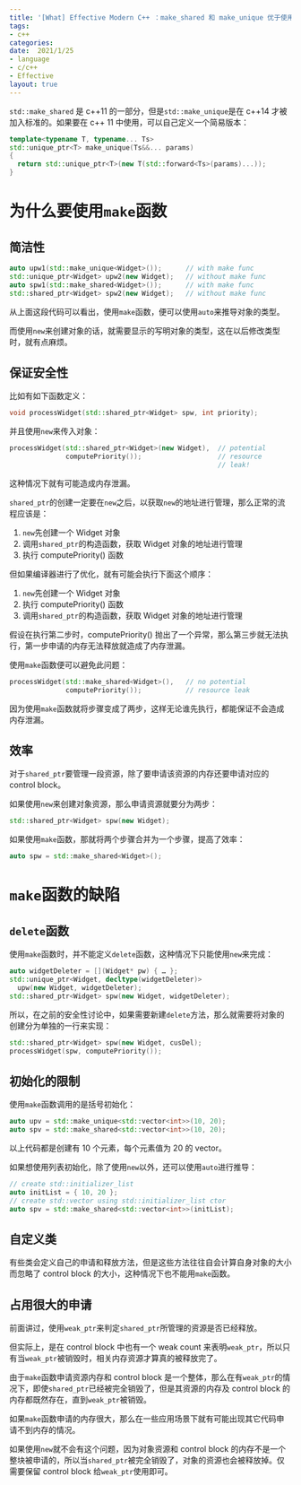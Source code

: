 ```yaml
---
title: '[What] Effective Modern C++ ：make_shared 和 make_unique 优于使用 new'
tags: 
- c++
categories: 
date:  2021/1/25
- language
- c/c++
- Effective
layout: true
---
```

`std::make_shared` 是 c++11 的一部分，但是`std::make_unique`是在 c++14 才被加入标准的。如果要在 c++ 11 中使用，可以自己定义一个简易版本：
```cpp
template<typename T, typename... Ts>
std::unique_ptr<T> make_unique(Ts&&... params)
{
  return std::unique_ptr<T>(new T(std::forward<Ts>(params)...));
}
```
<!--more-->

# 为什么要使用`make`函数

## 简洁性

```cpp
auto upw1(std::make_unique<Widget>());      // with make func
std::unique_ptr<Widget> upw2(new Widget);   // without make func
auto spw1(std::make_shared<Widget>());      // with make func
std::shared_ptr<Widget> spw2(new Widget);   // without make func
```

从上面这段代码可以看出，使用`make`函数，便可以使用`auto`来推导对象的类型。

而使用`new`来创建对象的话，就需要显示的写明对象的类型，这在以后修改类型时，就有点麻烦。

## 保证安全性

比如有如下函数定义：

```cpp
void processWidget(std::shared_ptr<Widget> spw, int priority);
```

并且使用`new`来传入对象：

```cpp
processWidget(std::shared_ptr<Widget>(new Widget),  // potential
              computePriority());                   // resource
                                                    // leak!
```

这种情况下就有可能造成内存泄漏。

`shared_ptr`的创建一定要在`new`之后，以获取`new`的地址进行管理，那么正常的流程应该是：

1. `new`先创建一个 Widget 对象
2. 调用`shared_ptr`的构造函数，获取 Widget 对象的地址进行管理
3. 执行 computePriority() 函数

但如果编译器进行了优化，就有可能会执行下面这个顺序：

1. `new`先创建一个 Widget 对象
2. 执行 computePriority() 函数
3. 调用`shared_ptr`的构造函数，获取 Widget 对象的地址进行管理

假设在执行第二步时，computePriority() 抛出了一个异常，那么第三步就无法执行，第一步申请的内存无法释放就造成了内存泄漏。

使用`make`函数便可以避免此问题：

```cpp
processWidget(std::make_shared<Widget>(),   // no potential
              computePriority());           // resource leak
```

因为使用`make`函数就将步骤变成了两步，这样无论谁先执行，都能保证不会造成内存泄漏。

## 效率

对于`shared_ptr`要管理一段资源，除了要申请该资源的内存还要申请对应的 control block。

如果使用`new`来创建对象资源，那么申请资源就要分为两步：

```cpp
std::shared_ptr<Widget> spw(new Widget);
```

如果使用`make`函数，那就将两个步骤合并为一个步骤，提高了效率：

```cpp
auto spw = std::make_shared<Widget>();
```

# `make`函数的缺陷

## `delete`函数

使用`make`函数时，并不能定义`delete`函数，这种情况下只能使用`new`来完成：

```cpp
auto widgetDeleter = [](Widget* pw) { … };
std::unique_ptr<Widget, decltype(widgetDeleter)>
  upw(new Widget, widgetDeleter);
std::shared_ptr<Widget> spw(new Widget, widgetDeleter);
```

所以，在之前的安全性讨论中，如果需要新建`delete`方法，那么就需要将对象的创建分为单独的一行来实现：

```cpp
std::shared_ptr<Widget> spw(new Widget, cusDel);
processWidget(spw, computePriority()); 
```

## 初始化的限制

使用`make`函数调用的是括号初始化：

```cpp
auto upv = std::make_unique<std::vector<int>>(10, 20);
auto spv = std::make_shared<std::vector<int>>(10, 20);
```

以上代码都是创建有 10 个元素，每个元素值为 20 的 vector。

如果想使用列表初始化，除了使用`new`以外，还可以使用`auto`进行推导：

```cpp
// create std::initializer_list
auto initList = { 10, 20 };
// create std::vector using std::initializer_list ctor
auto spv = std::make_shared<std::vector<int>>(initList);
```

## 自定义类

有些类会定义自己的申请和释放方法，但是这些方法往往自会计算自身对象的大小而忽略了 control block 的大小，这种情况下也不能用`make`函数。

## 占用很大的申请

前面讲过，使用`weak_ptr`来判定`shared_ptr`所管理的资源是否已经释放。

但实际上，是在 control block 中也有一个 weak count 来表明`weak_ptr`，所以只有当`weak_ptr`被销毁时，相关内存资源才算真的被释放完了。

由于`make`函数申请资源内存和 control block 是一个整体，那么在有`weak_ptr`的情况下，即使`shared_ptr`已经被完全销毁了，但是其资源的内存及 control block 的内存都既然存在，直到`weak_ptr`被销毁。

如果`make`函数申请的内存很大，那么在一些应用场景下就有可能出现其它代码申请不到内存的情况。

如果使用`new`就不会有这个问题，因为对象资源和 control block 的内存不是一个整块被申请的，所以当`shared_ptr`被完全销毁了，对象的资源也会被释放掉。仅需要保留 control block 给`weak_ptr`使用即可。